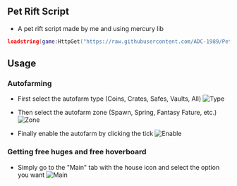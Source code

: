 ## Pet Rift Script
- A pet rift script made by me and using mercury lib
```lua
loadstring(game:HttpGet("https://raw.githubusercontent.com/ADC-1989/Pet-Rift-Script/main/Main.lua"))()
```

## Usage

### Autofarming
- First select the autofarm type (Coins, Crates, Safes, Vaults, All)
![Type](https://cdn.discordapp.com/attachments/1082725688336982076/1086997764442968114/RobloxPlayerBeta_HVkcI7gCXh.gif "Type")

- Then select the autofarm zone (Spawn, Spring, Fantasy Fature, etc.)
![Zone](https://cdn.discordapp.com/attachments/1082015056511901805/1086998957546295326/RobloxPlayerBeta_wFITKvSuAA.gif "Zone")

- Finally enable the autofarm by clicking the tick
![Enable](https://cdn.discordapp.com/attachments/1082015056511901805/1087001052571770930/RobloxPlayerBeta_8niqB9ygnt.gif "Enable")

### Getting free huges and free hoverboard
- Simply go to the "Main" tab with the house icon and select the option you want
![Main](https://cdn.discordapp.com/attachments/1082015056511901805/1087003177787859074/RobloxPlayerBeta_397zcU16zE.gif "Home")

